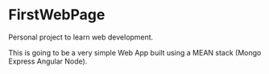 # FirstWebPage
Personal project to learn web development.

This is going to be a very simple Web App built using a MEAN stack (Mongo Express Angular Node).
